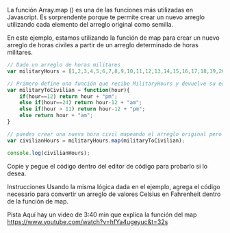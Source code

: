 La función Array.map () es una de las funciones más utilizadas en Javascript. Es sorprendente porque te permite crear un nuevo arreglo utilizando cada elemento del arreglo original como semilla.

En este ejemplo, estamos utilizando la función de map para crear un nuevo arreglo de horas civiles a partir de un arreglo determinado de horas militares.

```js
// Dado un arreglo de horas militares
var militaryHours = [1,2,3,4,5,6,7,8,9,10,11,12,13,14,15,16,17,18,19,20,21,22,23,24];

// Primero define una función que recibe MilitaryHours y devuelve su equivalente en tiempo civil
var militaryToCivilian = function(hour){
	if(hour==12) return hour + "pm";
	else if(hour==24) return hour-12 + "am";
	else if(hour > 11) return hour-12 + "pm";
	else return hour + "am";
}

// puedes crear una nueva hora civil mapeando el arreglo original pero pasando la función militaryToCivilian a la función map
var civilianHours = militaryHours.map(militaryToCivilian);

console.log(civilianHours);
```

Copie y pegue el código dentro del editor de código para probarlo si lo desea.

Instrucciones
Usando la misma lógica dada en el ejemplo, agrega el código necesario para convertir un arreglo de valores Celsius en Fahrenheit dentro de la función de map.

Pista
Aquí hay un video de 3:40 min que explica la función del map
https://www.youtube.com/watch?v=hfYa4ugeyuc&t=32s